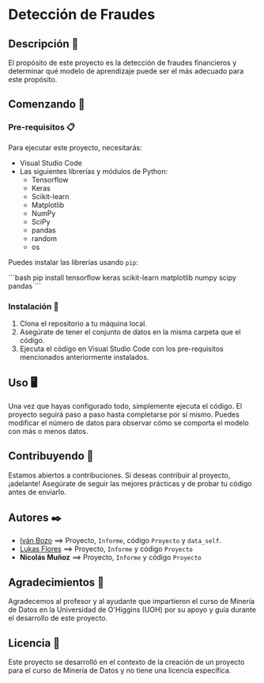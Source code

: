 # Detección de Fraudes

## Descripción 📌

El propósito de este proyecto es la detección de fraudes financieros y determinar qué modelo de aprendizaje puede ser el más adecuado para este propósito.

## Comenzando 🚀

### Pre-requisitos 📋

Para ejecutar este proyecto, necesitarás:

- Visual Studio Code
- Las siguientes librerías y módulos de Python:
  - Tensorflow
  - Keras
  - Scikit-learn
  - Matplotlib
  - NumPy
  - SciPy
  - pandas
  - random
  - os

Puedes instalar las librerías usando `pip`:

\```bash
pip install tensorflow keras scikit-learn matplotlib numpy scipy pandas
\```

### Instalación 🔧

1. Clona el repositorio a tu máquina local.
2. Asegúrate de tener el conjunto de datos en la misma carpeta que el código.
3. Ejecuta el código en Visual Studio Code con los pre-requisitos mencionados anteriormente instalados.

## Uso 🖥️

Una vez que hayas configurado todo, simplemente ejecuta el código. El proyecto seguirá paso a paso hasta completarse por sí mismo. Puedes modificar el número de datos para observar cómo se comporta el modelo con más o menos datos.

## Contribuyendo 🤝

Estamos abiertos a contribuciones. Si deseas contribuir al proyecto, ¡adelante! Asegúrate de seguir las mejores prácticas y de probar tu código antes de enviarlo.

## Autores ✒️

- [Iván Bozo](https://github.com/IvanBozoCa) ==> Proyecto, `Informe`, código `Proyecto` y `data_self`.
- [Lukas Flores](https://github.com/lukasFloresGonzalez) ==> Proyecto, `Informe` y código `Proyecto`
- **Nicolás Muñoz** ==> Proyecto, `Informe` y código `Proyecto`

## Agradecimientos 🎁

Agradecemos al profesor y al ayudante que impartieron el curso de Minería de Datos en la Universidad de O'Higgins (UOH) por su apoyo y guía durante el desarrollo de este proyecto.

## Licencia 📄

Este proyecto se desarrolló en el contexto de la creación de un proyecto para el curso de Minería de Datos y no tiene una licencia específica.
